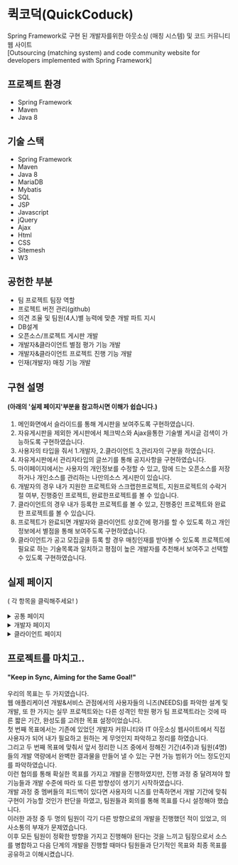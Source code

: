 # 퀵코덕(QuickCoduck)
Spring Framework로 구현 된 개발자를위한 아웃소싱 (매칭 시스템) 및 코드 커뮤니티 웹 사이트<br>
[Outsourcing (matching system) and code community website for developers implemented with Spring Framework]

## 프로젝트 환경
 - Spring Framework
 - Maven
 - Java 8
 
## 기술 스택
 - Spring Framework
 - Maven
 - Java 8
 - MariaDB
 - Mybatis
 - SQL
 - JSP
 - Javascript
 - jQuery
 - Ajax
 - Html
 - CSS
 - Sitemesh
 - W3
 
 ## 공헌한 부분
 - 팀 프로젝트 팀장 역할
 - 프로젝트 버전 관리(github)
 - 의견 조율 및 팀원(4人)별 능력에 맞춘 개발 파트 지시
 - DB설계
 - 오픈소스/프로젝트 게시판 개발
 - 개발자&클라이언트 별점 평가 기능 개발
 - 개발자&클라이언트 프로젝트 진행 기능 개발
 - 인재(개발자) 매칭 기능 개발
 
## 구현 설명

#### (아래의 '실제 페이지'부분을 참고하시면 이해가 쉽습니다.)
1. 메인화면에서 슬라이드를 통해 게시판을 보여주도록 구현하였습니다.
2. 자유게시판을 제외한 게시판에서 체크박스와 Ajax을통한 기술별 게시글 검색이
가능하도록 구현하였습니다.
3. 사용자의 타입을 줘서 1.개발자, 2.클라이언트 3,관리자의 구분을 하였습니다.
4. 자유게시판에서 관리자타입의 글쓰기를 통해 공지사항을 구현하였습니다.
5. 마이페이지에서는 사용자의 개인정보를 수정할 수 있고, 맘에 드는 오픈소스를
저장하거나 개인소스를 관리하는 나만의소스 게시판이 있습니다.
6. 개발자의 경우 내가 지원한 프로젝트와 스크랩한프로젝트, 지원프로젝트의
수락거절 여부, 진행중인 프로젝트, 완료한프로젝트를 볼 수 있습니다.
7. 클라이언트의 경우 내가 등록한 프로젝트를 볼 수 있고, 진행중인 프로젝트와
완료한 프로젝트를 볼 수 있습니다.
8. 프로젝트가 완료되면 개발자와 클라이언트 상호간에 평가를 할 수 있도록 하고
개인정보에서 별점을 통해 보여주도록 구현하였습니다.
9. 클라이언트가 공고 모집글을 등록 할 경우 매칭인재를 받아볼 수 있도록
프로젝트에 필요로 하는 기술목록과 일치하고 평점이 높은 개발자를 추천해서
보여주고 선택할 수 있도록 구현하였습니다.

 
 ## 실제 페이지
 ( 각 항목을 클릭해주세요! )
 <details>
<summary>공통 페이지</summary>
<div markdown="1">
 
 ### 시작 페이지
 ![시작페이지](https://user-images.githubusercontent.com/46177529/92350454-13ad8400-f114-11ea-9285-b9b51c2dabdb.png)

 ### 회원가입 (User, Client 선택가능) : 해당 캡쳐는 양식에 맞추지 않고 진행 했을 경우
 ![회원가입](https://user-images.githubusercontent.com/46177529/92350537-45bee600-f114-11ea-900e-c6e3e9195f03.png)

 ### 로그인
 ![로그인](https://user-images.githubusercontent.com/46177529/92350560-4f484e00-f114-11ea-85f6-39b1c156299a.png)

 ### 메인 (인기소스, 인기프로젝트) : 스크랩/Duck, 조회수 등을 참고하여 순위 설정
 ![메인인기소스](https://user-images.githubusercontent.com/46177529/92350571-57a08900-f114-11ea-8dd5-542d38155263.png)
 ---
 ![메인인기프로젝트](https://user-images.githubusercontent.com/46177529/92350582-5ec79700-f114-11ea-879d-693b2216f373.png)


 ### 게시판 (오픈소스, 프로젝트공고, 자유) : 로그인 이후 이용 가능, 좌측 체크박스를 클릭할 시 Ajax 요청&응답에 의해 게시글 목록 Update
 ![오픈소스게시판](https://user-images.githubusercontent.com/46177529/92350592-66873b80-f114-11ea-852d-9bd9aff24d91.png)
 ---
 ![프로젝트공고게시판](https://user-images.githubusercontent.com/46177529/92350603-6d15b300-f114-11ea-8d99-35198109d306.png)
 ---
 ![자유게시판](https://user-images.githubusercontent.com/46177529/92351078-b4e90a00-f115-11ea-86c8-728a7a85ecb9.PNG)
</div>
</details>


 <details>
<summary>개발자 페이지</summary>
<div markdown="1">
 
 ### 마이페이지 - 퀵코덕 통계 + 클라이언트가 평가한 개인 별점
![개발자마이페이지](https://user-images.githubusercontent.com/46177529/92351566-02b24200-f117-11ea-8f53-792ee5e9d576.png)
 ### 회원정보 보기
![회원정보](https://user-images.githubusercontent.com/46177529/92351578-05ad3280-f117-11ea-9beb-ab19c7f81311.png)
 ### 회원정보 수정
![개발자정보수정](https://user-images.githubusercontent.com/46177529/92351568-034ad880-f117-11ea-935a-bafaebbf2fd8.png)
 ### 나만의 소스보기 - Private 하게 관리 할 수 있는 게시판
![나만의소스](https://user-images.githubusercontent.com/46177529/92351570-03e36f00-f117-11ea-933f-8c79c5880901.png)
 ### Duck(스크랩)한 오픈소스 - 오픈 소스 중에서 Duck(스크랩)을 진행 한 오픈소스
 ![Duck(스크랩)한오픈소스](https://user-images.githubusercontent.com/46177529/92351564-01811500-f117-11ea-9971-f645b5c665ad.png)
 ### 관심(스크랩)한 프로젝트 - 프로젝트 공고 중에서 스크랩을 진행 한 프로젝트
![관심(스크랩)프로젝트](https://user-images.githubusercontent.com/46177529/92351569-034ad880-f117-11ea-83a1-b456dd85d0fa.png)
 ### 지원내역 - 프로젝트 공고 중에서 지원신청을 진행 한 프로젝트 모음
![지원내역](https://user-images.githubusercontent.com/46177529/92351574-05149c00-f117-11ea-8bee-dd698aef2f81.png)
 ### 지원선택된 프로젝트 (지원 후 클라이언트가 확인 진행)
![지원선택된프로젝트](https://user-images.githubusercontent.com/46177529/92351576-05149c00-f117-11ea-94d2-85eb2c22b164.png)
 ### 지원탈락된 프로젝트 (지원 후 클라이언트가 취소 진행)
![지원탈락된프로젝트](https://user-images.githubusercontent.com/46177529/92352518-3a21ee00-f119-11ea-97de-ec7ac2d76d97.png)
 ### 제안받은 프로젝트 (인재매칭 시스템에서 클라이언트에게 먼저 제안받은 프로젝트)
![제안받은프로젝트](https://user-images.githubusercontent.com/46177529/92351573-047c0580-f117-11ea-96af-e4868242c758.png)
 ### 진행중인 프로젝트 - 클라이언트의 수락, 해당 프로젝트의 인원이 전부 모였을 경우 진행되는 프로젝트 (개발자는 한번에 한개의 진행중인 프로젝트만 가진다.)
![진행중인프로젝트](https://user-images.githubusercontent.com/46177529/92351577-05ad3280-f117-11ea-8087-a83e525a7743.png)
 ### 완료한 프로젝트 - 클라이언트가 프로젝트 완료를 진행 한 프로젝트
![완료한프로젝트](https://user-images.githubusercontent.com/46177529/92351572-047c0580-f117-11ea-82b5-a199da06be2b.png)
 ### 클라이언트 평가 - 완료 된 프로젝트의 클라이언트를 별점 평가 진행
![완료프로젝트클라이언트평가](https://user-images.githubusercontent.com/46177529/92351571-03e36f00-f117-11ea-954a-f70de26b8683.png)
 
</div>
</details>

 <details>
<summary>클라이언트 페이지</summary>
<div markdown="1">

 ### 마이페이지 - 퀵코덕 통계 + 개발자가 평가한 개인 별점
![클라이언트마이페이지](https://user-images.githubusercontent.com/46177529/92353132-99343280-f11a-11ea-8425-b31169a41abe.png)
 ### 프로젝트 공고 등록 아이템 리스트/구매 - 퀵코덕에 결제 후 정해진 갯수 만큼 프로젝트 공고 등록 가능
![프로젝트공고등록아이템리스트](https://user-images.githubusercontent.com/46177529/92353138-9b968c80-f11a-11ea-8f4a-ff59a257825e.png)
![프로젝트공고등록아이템구매](https://user-images.githubusercontent.com/46177529/92353137-9afdf600-f11a-11ea-90d7-7b7de18e100a.png)
 ### 회원정보 보기
![클라이언트회원정보보기](https://user-images.githubusercontent.com/46177529/92353134-99ccc900-f11a-11ea-84eb-34c9d5cd5de5.png)
 ### 회원정보 수정
![마이페이지정보수정](https://user-images.githubusercontent.com/46177529/92353145-9e917d00-f11a-11ea-84d3-2a9502d3e17f.png)
 ### 추천인재 목록 - 추천인재 매칭 시스템을 통해 요청을 보낸 개발자 전체 목록
![추천받은인재목록](https://user-images.githubusercontent.com/46177529/92353129-976a6f00-f11a-11ea-9d94-d8825c815983.png)
 ### 대기중인 프로젝트 - 개발자 지원을 아직 받고있는 프로젝트
![대기중인프로젝트](https://user-images.githubusercontent.com/46177529/92353144-9df8e680-f11a-11ea-9b93-ccaee323e614.png)
 ### 진행중인 프로젝트 - 개발자 선정이 다 끝난 프로젝트 -> 진행 (클라이언트는 다수의 프로젝트 진행 가능)
![진행중인프로젝트](https://user-images.githubusercontent.com/46177529/92353128-96d1d880-f11a-11ea-9eab-d17cabad041c.png)
 ### 완료한 프로젝트 - 프로젝트 완료를 진행 한 프로젝트
![완료된프로젝트](https://user-images.githubusercontent.com/46177529/92353148-a05b4080-f11a-11ea-8332-eb78cac7dfc2.png)
 ### 개발자 평가 - 완료한 프로젝트 각각의 개발자를 선택하여 별점 평가 진행
![완료된프로젝트참여개발자목록보기](https://user-images.githubusercontent.com/46177529/92353149-a0f3d700-f11a-11ea-9f21-19c3b21a0442.png)
![개발자평가](https://user-images.githubusercontent.com/46177529/92353143-9d605000-f11a-11ea-85f5-04b3f296d37e.png)
 ### 프로젝트 공고 글쓰기 - 클라이언트이고 공고 등록 아이템 개수가 남았을 경우에만 등록가능
![프로젝트공고글쓰기](https://user-images.githubusercontent.com/46177529/92353135-9a655f80-f11a-11ea-8b5e-c473a1627641.png)
 ### 프로젝트 공고 등록 완료 - 공고 등록 후 매칭 인재 시스템을 이용 여부를 결정할 수 있음
![프로젝트공고등록완료](https://user-images.githubusercontent.com/46177529/92353139-9c2f2300-f11a-11ea-90f6-c69322f8aa21.png)
 ### 매칭 유저 리스트 - 해당 프로젝트의 기술스택, 개발자 평점등을 이용한 인재 매칭
![매칭유저리스트](https://user-images.githubusercontent.com/46177529/92353147-9f2a1380-f11a-11ea-9fb3-2f1b7686d04c.png)
 ### 프로젝트 지원자 목록 - 공고를 통해 지원한 개발자 목록
![지원자목록](https://user-images.githubusercontent.com/46177529/92353122-95081500-f11a-11ea-9aca-4fab7471c7b1.png)
 ### 프로젝트 추천 인재 목록 - 매칭 시스템을 통해 요청을 보낸 해당 프로젝트 개발자 목록
![추천인재목록](https://user-images.githubusercontent.com/46177529/92353130-98030580-f11a-11ea-892e-edd626030225.png)

</div>
</details>

## 프로젝트를 마치고..
#### "Keep in Sync, Aiming for the Same Goal!"
우리의 목표는 두 가지였습니다.<br>
웹 애플리케이션 개발&서비스 관점에서의 사용자들의 니즈(NEEDS)를 파악한 설계 및 개발, 또 한 가지는 실무 프로젝트와는 다른 성격인 학원 평가 팀 프로젝트라는 것에 따른 짧은 기간, 완성도를 고려한 목표 설정이었습니다.<br>
첫 번째 목표에서는 기존에 있었던 개발자 커뮤니티와 IT 아웃소싱 웹사이트에서 직접 사용자가 되어 내가 필요하고 원하는 게 무엇인지 파악하고 정리를 하였습니다. <br>
그리고 두 번째 목표에 맞춰서 앞서 정리한 니즈 중에서 정해진 기간(4주)과 팀원(4명)들의 개발 역량에서 완벽한 결과물을 만들어 낼 수 있는 구현 가능 범위가 어느 정도인지를 파악하였습니다.<br>
이런 협의를 통해 확실한 목표를 가지고 개발을 진행하였지만, 진행 과정 중 달려져야 할 기능들과 개발 수준에 따라 또 다른 방향성이 생기기 시작하였습니다. <br>
개발 과정 중 멤버들의 피드백이 있다면 사용자의 니즈를 만족하면서 개발 기간에 맞춰 구현이 가능할 것인가 판단을 하였고, 팀원들과 회의를 통해 목표를 다시 설정해야 했습니다. <br>
이러한 과정 중 두 명의 팀원이 각기 다른 방향으로의 개발을 진행했던 적이 있었고, 의사소통의 부재가 문제였습니다. <br>
이후 모든 팀원이 정확한 방향을 가지고 진행해야 된다는 것을 느끼고 팀장으로서 소스를 병합하고 다음 단계의 개발을 진행할 때마다 팀원들과 단기적인 목표와 최종 목표를 공유하고 이해시켰습니다.
